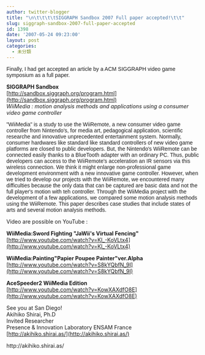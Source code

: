 ```yaml
---
author: twitter-blogger
title: "\n\t\t\t\tSIGGRAPH Sandbox 2007 Full paper accepted!\t\t"
slug: siggraph-sandbox-2007-full-paper-accepted
id: 1398
date: '2007-05-24 09:23:00'
layout: post
categories:
  - 未分類
---
```


<span style="font-family:Verdana, Geneva, Arial, Helvetica, sans-serif;font-size:-1;">Finally, I had get accepted an article by a ACM SIGGRAPH video game symposium as a full paper.  

<span style="font-weight: bold;">SIGGRAPH Sandbox</span>  
[http://sandbox.siggraph.org/program.html](http://sandbox.siggraph.org/program.html)  
<span style="font-style: italic;">WiiMedia : motion analysis methods and applications using a consumer video game controller</span></span>  

<span style="font-family:Verdana, Geneva, Arial, Helvetica, sans-serif;font-size:-1;">"WiiMedia" is a study to use the WiiRemote, a new consumer video game controller from Nintendo's, for media art, pedagogical application, scientific researche and innovative unprecedented entertainment system. Normally, consumer hardwares like standard like standard controllers of new video game platforms are closed to public developers. But, the Nintendo's WiiRemote can be connected easily thanks to a BlueTooth adapter with an ordinary PC. Thus, public developers can access to the WiiRemote's acceleration an IR sensors via this wireless connection. We think it might enlarge non-professional game development environment with a new innovative game controller. However, when we tried to develop our projects with the WiiRemote, we encountered many difficulties because the only data that can be captured are basic data and not the full player's motion with teh controller. Through the WiiMedia project with the development of a few applications, we compared some motion analysis methods using the WiiRemote. This paper describes case studies that include states of arts and several motion analysis methods.  

Video are possible on YouTube :  

<span style="font-weight: bold;">WiiMedia:Sword Fighting "JaWii's Virtual Fencing"</span>  
[http://www.youtube.com/watch?v=Kl_-KoVLtx4](http://www.youtube.com/watch?v=Kl_-KoVLtx4)  

<span style="font-weight: bold;">WiiMedia:Painting"Papier Poupee Painter"ver.Alpha</span>  
[http://www.youtube.com/watch?v=S8kYQbfN_9I](http://www.youtube.com/watch?v=S8kYQbfN_9I)  

<span style="font-weight: bold;">AceSpeeder2 WiiMedia Edition</span>  
[http://www.youtube.com/watch?v=KowXAXdfO8E](http://www.youtube.com/watch?v=KowXAXdfO8E)  

See you at San Diego!</span>   
Akihiko Shirai, Ph.D  
Invited Researcher  
Presence & Innovation Laboratory ENSAM France  
[http://akihiko.shirai.as/](http://akihiko.shirai.as/)

<div>http://akihiko.shirai.as/</div>